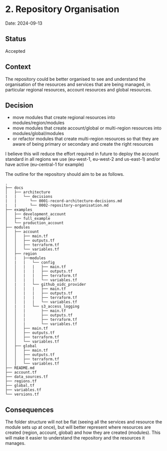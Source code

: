 # 2. Repository Organisation

Date: 2024-09-13

## Status

Accepted

## Context

The repository could be better organised to see and understand the organisation of the resources and services that are being managed, in particular regional resources, account resources and global resources.

## Decision

- move modules that create regional resources into modules/region/modules
- move modules that create account/global or multi-region resources into modules/global/modules
- or refactor modules that create multi-region resources so that they are aware of being primary or secondary and create the right resources

I believe this will reduce the effort required in future to deploy the account standard in all regions we use (eu-west-1, eu-west-2 and us-east-1) and/or have active (eu-central-1 for example)

The outline for the repository should aim to be as follows.

```shell
.
├── docs
│   ├── architecture
|   |   └── decisions
|   |      └── 0001-record-architecture-decisions.md
|   |      └── 0002-repository-organisation.md
├── examples
│   ├── development_account
│   ├── full_example
│   └── production_account
├── modules
│   ├── account
│   │   ├── main.tf
│   │   ├── outputs.tf
│   │   ├── terraform.tf
│   │   └── variables.tf
│   ├── region
│   |   ├──modules
│   |   |   └── config
│   │   |   |   ├── main.tf
│   │   |   |   ├── outputs.tf
│   │   |   |   ├── terraform.tf
│   │   |   |   └── variables.tf
│   |   |   └── github_oidc_provider
│   │   |   |   ├── main.tf
│   │   |   |   ├── outputs.tf
│   │   |   |   ├── terraform.tf
│   │   |   |   └── variables.tf
│   |   |   └── s3_access_logging
│   │   |       ├── main.tf
│   │   |       ├── outputs.tf
│   │   |       ├── terraform.tf
│   │   |       └── variables.tf
│   │   ├── main.tf
│   │   ├── outputs.tf
│   │   ├── terraform.tf
│   │   └── variables.tf
│   ├── global
│   │   ├── main.tf
│   │   ├── outputs.tf
│   │   ├── terraform.tf
│   │   └── variables.tf
├── README.md
├── account.tf
├── data_sources.tf
├── regions.tf
├── global.tf
├── variables.tf
└── versions.tf
```

## Consequences

The folder structure will not be flat (seeing all the services and resource the module sets up at once), but will better represent where resources are created (region, account, global) and how they are created (modules). This will make it easier to understand the repository and the resources it manages.
